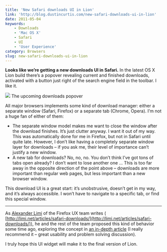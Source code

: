 ```yaml
---
title: 'New Safari downloads UI in Lion'
link: 'http://blog.dustincurtis.com/new-safari-downloads-ui-in-lion'
date: 2011-05-04
keywords:
    - Downloads
    - 'Mac OS X'
    - Safari
    - UI
    - 'User Experience'
category: Browsers
slug: new-safari-downloads-ui-in-lion
---
```


**Looks like we’re getting a new downloads UI in Safari.** In the latest OS X Lion build there’s a
popover revealing current and finished downloads, activated with a button just right of the search
engine field in the toolbar. I like it.

![](http://posterous.com/getfile/files.posterous.com/dcurtis/67G27256aFKyCCWohGzLvdnVWyIRx0eQzPbJR0OZ3ET2GFAoDpGwuwvQYCV6/Screen_Shot_2011-05-03_at_11.0.png)
The upcoming downloads popover

All major browsers implements some kind of download manager: either a separate window (Safari,
Firefox) or a separate tab (Chrome, Opera). I’m not a huge fan of either of them:

- The separate window model makes me want to close the window after the download finishes. It’s just
  clutter anyway. I want it out of my way. This was automatically done for me in Firefox, but not in
  Safari until quite late. However, I don’t like having a completely separate window layer for
  downloads – if you ask me, their level of importance can’t justify a new window.
- A new tab for downloads? No, no, no. You don’t think I’ve got tons of tabs open already? I don’t
  want to lose another one … This is too far away in the opposite direction of the point above –
  downloads are more important than regular web pages, but less important than a new browser window.

This download UI is a great start: it’s unobstrusive, doesn’t get in my way, and it’s always
accessible. I won’t have to navigate to a specific tab, or find this special window.

---

As [Alexander Limi](http://twitter.com/limi) of the Firefox UX team writes (
[http://limi.net/articles/safari-downloads/](http://limi.net/articles/safari-downloads/)), he and
the rest of the team proposed this kind of behavior some time ago, exploring the concept in
[an in-depth article](http://limi.net/articles/improving-download-behaviors-web-browsers) (I really
recommend it – great usability and problem solving discussion).

I truly hope this UI widget will make it to the final version of Lion.
